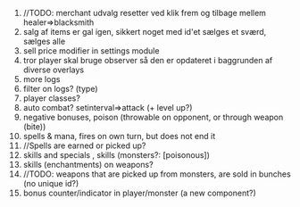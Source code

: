 1. //TODO: merchant udvalg resetter ved klik frem og tilbage mellem healer=>blacksmith
2. salg af items er gal igen, sikkert noget med id'et sælges et sværd, sælges alle
3. sell price modifier in settings module
4. tror player skal bruge observer så den er opdateret i baggrunden af diverse overlays
5. more logs
6. filter on logs? (type)
7. player classes?
8. auto combat? setinterval=>attack (+ level up?)
9. negative bonuses, poison (throwable on opponent, or through weapon (bite))
10. spells & mana, fires on own turn, but does not end it
11. //Spells are earned or picked up?
12. skills and specials , skills (monsters?: [poisonous])
13. skills (enchantments) on weapons?
14. //TODO: weapons that are picked up from monsters, are sold in bunches (no unique id?)
15. bonus counter/indicator in player/monster (a new component?)

